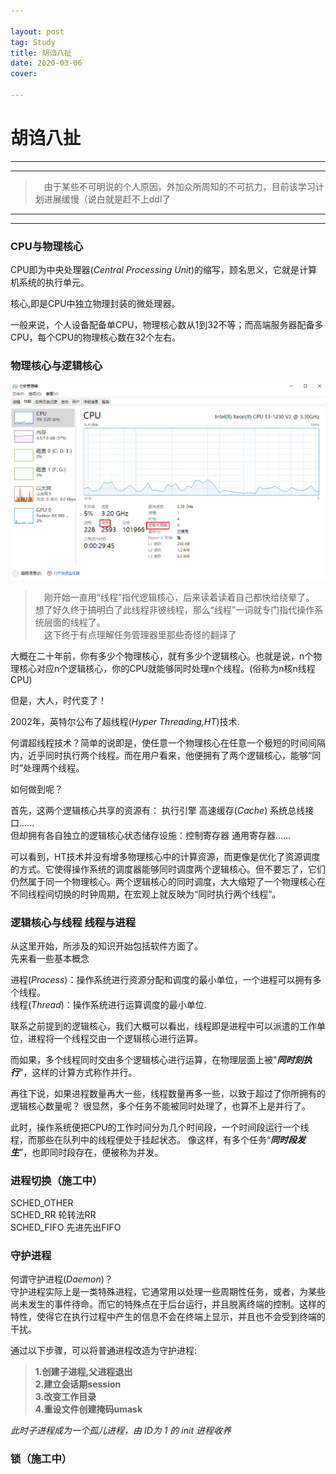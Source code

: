 ```yaml
---

layout: post
tag: Study
title: 胡诌八扯
date: 2020-03-06
cover: 

---
```


# **胡诌八扯**  
  
---  
***  
  
>&#8195;由于某些不可明说的个人原因，外加众所周知的不可抗力，目前该学习计划进展缓慢（说白就是赶不上ddl了  
  
---  
***  



### **CPU与物理核心**

CPU即为中央处理器(*Central Processing Unit*)的缩写，顾名思义，它就是计算机系统的执行单元。

核心,即是CPU中独立物理封装的微处理器。

一般来说，个人设备配备单CPU，物理核心数从1到32不等；而高端服务器配备多CPU，每个CPU的物理核心数在32个左右。



### **物理核心与逻辑核心**
![avatar](https://raw.githubusercontent.com/MinerOAO/MinerOAO.github.io/master/assets/img/P1.png)  
>&#8195;刚开始一直用“线程”指代逻辑核心，后来读着读着自己都快给绕晕了。   想了好久终于搞明白了此线程非彼线程，那么“线程”一词就专门指代操作系统层面的线程了。  
>&#8195;这下终于有点理解任务管理器里那些奇怪的翻译了

大概在二十年前，你有多少个物理核心，就有多少个逻辑核心。也就是说，n个物理核心对应n个逻辑核心，你的CPU就能够同时处理n个线程。(俗称为n核n线程CPU)

但是，大人，时代变了！

2002年，英特尔公布了超线程(*Hyper  Threading,HT*)技术.

何谓超线程技术？简单的说即是，使任意一个物理核心在任意一个极短的时间间隔内，近乎同时执行两个线程。而在用户看来，他便拥有了两个逻辑核心，能够“同时”处理两个线程。

如何做到呢？

首先，这两个逻辑核心共享的资源有： 执行引擎  高速缓存(*Cache*)  系统总线接口......  
但却拥有各自独立的逻辑核心状态储存设施：控制寄存器 通用寄存器......  

可以看到，HT技术并没有增多物理核心中的计算资源，而更像是优化了资源调度的方式。它使得操作系统的调度器能够同时调度两个逻辑核心。但不要忘了，它们仍然属于同一个物理核心。两个逻辑核心的同时调度，大大缩短了一个物理核心在不同线程间切换的时钟周期，在宏观上就反映为“同时执行两个线程”。


### **逻辑核心与线程 线程与进程**

从这里开始，所涉及的知识开始包括软件方面了。  
先来看一些基本概念

进程(*Process*)：操作系统进行资源分配和调度的最小单位，一个进程可以拥有多个线程。  
线程(*Thread*)：操作系统进行运算调度的最小单位.

联系之前提到的逻辑核心，我们大概可以看出，线程即是进程中可以派遣的工作单位，进程将一个线程交由一个逻辑核心进行运算。

而如果，多个线程同时交由多个逻辑核心进行运算，在物理层面上被"***同时刻执行***"，这样的计算方式称作并行。  

再往下说，如果进程数量再大一些，线程数量再多一些，以致于超过了你所拥有的逻辑核心数量呢？
很显然，多个任务不能被同时处理了，也算不上是并行了。 


此时，操作系统便把CPU的工作时间分为几个时间段，一个时间段运行一个线程，而那些在队列中的线程便处于挂起状态。
像这样，有多个任务“***同时段发生***”，也即同时段存在，便被称为并发。


 

    
### **进程切换（施工中）**
SCHED_OTHER  
SCHED_RR 轮转法RR  
SCHED_FIFO 先进先出FIFO   



### **守护进程**
何谓守护进程(*Daemon*)？  
守护进程实际上是一类特殊进程，它通常用以处理一些周期性任务，或者，为某些尚未发生的事件待命。而它的特殊点在于后台运行，并且脱离终端的控制。这样的特性，使得它在执行过程中产生的信息不会在终端上显示，并且也不会受到终端的干扰。

通过以下步骤，可以将普通进程改造为守护进程:

>**1.创建子进程,父进程退出  
2.建立会话期session  
3.改变工作目录  
4.重设文件创建掩码umask**  

 *此时子进程成为一个孤儿进程，由 ID为 1 的 init 进程收养*


### **锁（施工中）**
